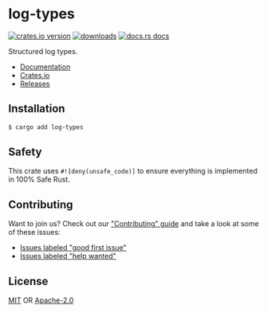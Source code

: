 # log-types
[![crates.io version][1]][2]
[![downloads][5]][6] [![docs.rs docs][7]][8]

Structured log types.

- [Documentation][8]
- [Crates.io][2]
- [Releases][releases]

## Installation
```sh
$ cargo add log-types
```

## Safety
This crate uses ``#![deny(unsafe_code)]`` to ensure everything is implemented in
100% Safe Rust.

## Contributing
Want to join us? Check out our ["Contributing" guide][contributing] and take a
look at some of these issues:

- [Issues labeled "good first issue"][good-first-issue]
- [Issues labeled "help wanted"][help-wanted]

## License
[MIT](./LICENSE-MIT) OR [Apache-2.0](./LICENSE-APACHE)

[1]: https://img.shields.io/crates/v/log-types.svg?style=flat-square
[2]: https://crates.io/crates/log-types
[5]: https://img.shields.io/crates/d/log-types.svg?style=flat-square
[6]: https://crates.io/crates/log-types
[7]: https://img.shields.io/badge/docs-latest-blue.svg?style=flat-square
[8]: https://docs.rs/log-types

[releases]: https://github.com/yoshuawuyts/log-types/releases
[contributing]: https://github.com/yoshuawuyts/log-types/blob/master.github/CONTRIBUTING.md
[good-first-issue]: https://github.com/yoshuawuyts/log-types/labels/good%20first%20issue
[help-wanted]: https://github.com/yoshuawuyts/log-types/labels/help%20wanted
